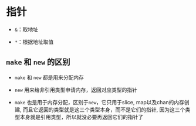 # 指针

+ `&`：取地址

+ `*`：根据地址取值

## `make` 和 `new` 的区别

+ `make` 和 `new` 都是用来分配内存

+ `new` 用来给非引用类型申请内存，返回对应类型的指针

+ `make` 也是用于内存分配，区别于`new`，它只用于slice, map以及chan的内存创建, 而且它返回的类型就是这三个类型本身，而不是它们的指针, 因为这三个类型本身就是引用类型，所以就没必要再返回它们的指针了


